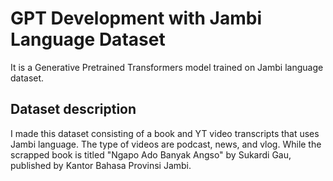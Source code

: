 # GPT Development with Jambi Language Dataset
It is a Generative Pretrained Transformers model trained on Jambi language dataset.
## Dataset description
I made this dataset consisting of a book and YT video transcripts that uses Jambi language.
The type of videos are podcast, news, and vlog.
While the scrapped book is titled "Ngapo Ado Banyak Angso" by Sukardi Gau, published by Kantor Bahasa Provinsi Jambi.

